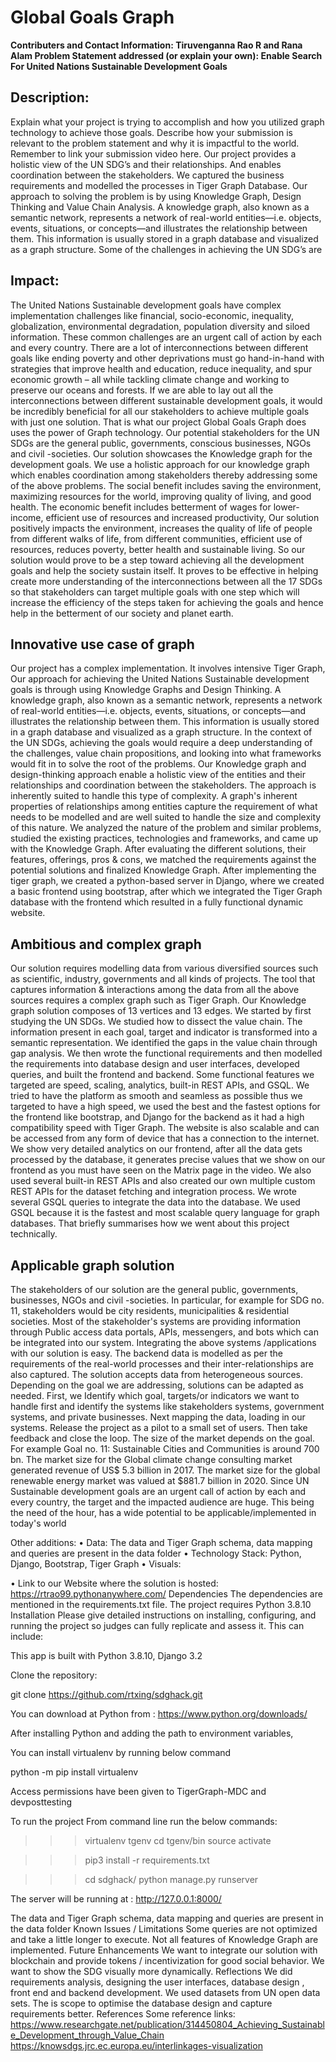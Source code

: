 # Global Goals Graph
**Contributers and Contact Information: Tiruvenganna Rao R and Rana Alam
Problem Statement addressed (or explain your own): Enable Search For United Nations Sustainable Development Goals**

## Description:
Explain what your project is trying to accomplish and how you utilized graph technology to achieve those goals. Describe how your submission is relevant to the problem statement and why it is impactful to the world. Remember to link your submission video here.
Our project provides a holistic view of the UN SDG’s and their relationships.
And enables coordination between the stakeholders.
We captured the business requirements and modelled the processes in Tiger Graph Database. Our approach to solving the problem is by using Knowledge Graph, Design Thinking and Value Chain Analysis.  A knowledge graph, also known as a semantic network, represents a network of real-world entities—i.e. objects, events, situations, or concepts—and illustrates the relationship between them. This information is usually stored in a graph database and visualized as a graph structure.
Some of the challenges in achieving the UN SDG’s are 

## Impact:
The United Nations Sustainable development goals have complex implementation challenges like financial, socio-economic, inequality, globalization, environmental degradation, population diversity and siloed information. These common challenges are an urgent call of action by each and every country. There are a lot of interconnections between different goals like ending poverty and other deprivations must go hand-in-hand with strategies that improve health and education, reduce inequality, and spur economic growth – all while tackling climate change and working to preserve our oceans and forests. If we are able to lay out all the interconnections between different sustainable development goals, it would be incredibly beneficial for all our stakeholders to achieve multiple goals with just one solution. That is what our project Global Goals Graph does uses the power of Graph technology. Our potential stakeholders for the UN SDGs are the general public, governments, conscious businesses, NGOs and civil -societies. Our solution showcases the Knowledge graph for the development goals. We use a holistic approach for our knowledge graph which enables coordination among stakeholders thereby addressing some of the above problems.
The social benefit includes saving the environment, maximizing resources for the world, improving quality of living, and good health. The economic benefit includes betterment of wages for lower-income, efficient use of resources and increased productivity, Our solution positively impacts the environment, increases the quality of life of people from different walks of life, from different communities, efficient use of resources, reduces poverty, better health and sustainable living. So our solution would prove to be a step toward achieving all the development goals and help the society sustain itself. It proves to be effective in helping create more understanding of the interconnections between all the 17 SDGs so that stakeholders can target multiple goals with one step which will increase the efficiency of the steps taken for achieving the goals and hence help in the betterment of our society and planet earth.

## Innovative use case of graph
Our project has a complex implementation. It involves intensive Tiger Graph, Our approach for achieving the United Nations Sustainable development goals is through using Knowledge Graphs and Design Thinking. A knowledge graph, also known as a semantic network, represents a network of real-world entities—i.e. objects, events, situations, or concepts—and illustrates the relationship between them. This information is usually stored in a graph database and visualized as a graph structure.
In the context of the UN SDGs, achieving the goals would require a deep understanding of the challenges, value chain propositions, and looking into what frameworks would fit in to solve the root of the problems. Our Knowledge graph and design-thinking approach enable a holistic view of the entities and their relationships and coordination between the stakeholders. The approach is inherently suited to handle this type of complexity.
A graph's inherent properties of relationships among entities capture the requirement of what needs to be modelled and are well suited to handle the size and complexity of this nature. We analyzed the nature of the problem and similar problems, studied the existing practices, technologies and frameworks, and came up with the Knowledge Graph. After evaluating the different solutions, their features, offerings, pros & cons, we matched the requirements against the potential solutions and finalized Knowledge Graph. After implementing the tiger graph, we created a python-based server in Django, where we created a basic frontend using bootstrap, after which we integrated the Tiger Graph database with the frontend which resulted in a fully functional dynamic website. 

## Ambitious and complex graph
Our solution requires modelling data from various diversified sources such as scientific, industry, governments and all kinds of projects. The tool that captures information & interactions among the data from all the above sources requires a complex graph such as Tiger Graph. Our Knowledge graph solution composes of 13 vertices and 13 edges. We started by first studying the UN SDGs. We studied how to dissect the value chain. The information present in each goal, target and indicator is transformed into a semantic representation. We identified the gaps in the value chain through gap analysis. We then wrote the functional requirements and then modelled the requirements into database design and user interfaces, developed queries, and built the frontend and backend.
Some functional features we targeted are speed, scaling, analytics, built-in REST APIs, and GSQL. We tried to have the platform as smooth and seamless as possible thus we targeted to have a high speed, we used the best and the fastest options for the frontend like bootstrap, and Django for the backend as it had a high compatibility speed with Tiger Graph. The website is also scalable and can be accessed from any form of device that has a connection to the internet. We show very detailed analytics on our frontend, after all the data gets processed by the database, it generates precise values that we show on our frontend as you must have seen on the Matrix page in the video. We also used several built-in REST APIs and also created our own multiple custom REST APIs for the dataset fetching and integration process. We wrote several GSQL queries to integrate the data into the database. We used GSQL because it is the fastest and most scalable query language for graph databases. That briefly summarises how we went about this project technically.

## Applicable graph solution
The stakeholders of our solution are the general public, governments, businesses, NGOs and civil -societies. In particular, for example for SDG no. 11, stakeholders would be city residents, municipalities & residential societies. Most of the stakeholder's systems are providing information through Public access data portals, APIs, messengers, and bots which can be integrated into our system. Integrating the above systems /applications with our solution is easy. The backend data is modelled as per the requirements of the real-world processes and their inter-relationships are also captured. The solution accepts data from heterogeneous sources. Depending on the goal we are addressing, solutions can be adapted as needed. First, we Identify which goal, targets/or indicators we want to handle first and identify the systems like stakeholders systems, government systems, and private businesses. Next mapping the data, loading in our systems. Release the project as a pilot to a small set of users. Then take feedback and close the loop.
The size of the market depends on the goal. For example Goal no. 11: Sustainable Cities and Communities is around 700 bn. The market size for the Global climate change consulting market generated revenue of US$ 5.3 billion in 2017. The market size for the global renewable energy market was valued at $881.7 billion in 2020. Since UN Sustainable development goals are an urgent call of action by each and every country, the target and the impacted audience are huge. This being the need of the hour, has a wide potential to be applicable/implemented in today's world

Other additions:
•	Data: The data and Tiger Graph schema, data mapping and queries are present in the data folder
•	Technology Stack: Python, Django, Bootstrap, Tiger Graph 
•	Visuals: 
       
•	Link to our Website where the solution is hosted:
https://rtrao99.pythonanywhere.com/ 
Dependencies
The dependencies are mentioned in the requirements.txt file.
The project requires Python 3.8.10
Installation
Please give detailed instructions on installing, configuring, and running the project so judges can fully replicate and assess it.
This can include:

This app is built with Python 3.8.10, Django 3.2

Clone the repository:

git clone https://github.com/rtxing/sdghack.git

You can download at Python from : https://www.python.org/downloads/

After installing Python and adding the path to environment variables,

You can install virtualenv by  running below command

python -m pip install virtualenv




Access permissions have been given to TigerGraph-MDC  and devposttesting

To run the project From command line run the below commands:

>>> virtualenv tgenv
>>> cd tgenv/bin
>>> source activate

>>> pip3 install -r requirements.txt

>>> cd sdghack/
>>> python manage.py runserver

The server will be running at : http://127.0.0.1:8000/

The data and Tiger Graph schema, data mapping and queries are present in the data folder 
Known Issues / Limitations
Some queries are not optimized and take a little longer to execute.
Not all features of Knowledge Graph are implemented.
Future Enhancements
 We want to integrate our solution with blockchain and provide tokens / incentivization for good social behavior.
We want to show the SDG visually more dynamically.
Reflections
We did requirements analysis, designing the user interfaces, database design , front end and backend development. We used datasets from UN open data sets. The is scope to optimise the database design and capture requirements better.
References
Some reference links:
https://www.researchgate.net/publication/314450804_Achieving_Sustainable_Development_through_Value_Chain
https://knowsdgs.jrc.ec.europa.eu/interlinkages-visualization



